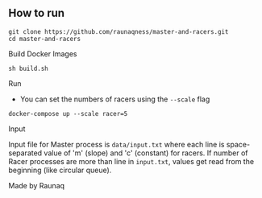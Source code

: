 ## How to run



```
git clone https://github.com/raunaqness/master-and-racers.git
cd master-and-racers
```

Build Docker Images

```
sh build.sh
```

Run 

- You can set the numbers of racers using the `--scale` flag

```
docker-compose up --scale racer=5
```

Input

Input file for Master process is `data/input.txt` where each line is space-separated value of 'm' (slope) and 'c' (constant) for racers.
If number of Racer processes are more than line in `input.txt`, values get read from the beginning (like circular queue). 

Made by Raunaq
